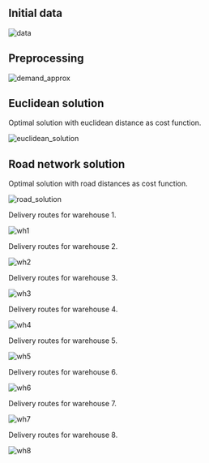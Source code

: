 
## Initial data 

![data](results/network.jpg)

## Preprocessing

![demand_approx](results/demand_point_approx.jpg)

## Euclidean solution

Optimal solution with euclidean distance as cost function.

![euclidean_solution](results/euclidean_solution.jpg)

## Road network solution

Optimal solution with road distances as cost function.

![road_solution](results/roadmap_solution.jpg)

Delivery routes for warehouse 1.

![wh1](results/wh/wh1.jpg)

Delivery routes for warehouse 2.

![wh2](results/wh/wh2.jpg)

Delivery routes for warehouse 3.

![wh3](results/wh/wh3.jpg)

Delivery routes for warehouse 4.

![wh4](results/wh/wh4.jpg)

Delivery routes for warehouse 5.

![wh5](results/wh/wh5.jpg)

Delivery routes for warehouse 6.

![wh6](results/wh/wh6.jpg)

Delivery routes for warehouse 7.

![wh7](results/wh/wh7.jpg)

Delivery routes for warehouse 8.

![wh8](results/wh/wh8.jpg)
